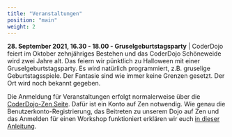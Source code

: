 ```yaml
---
title: "Veranstaltungen"
position: "main"
weight: 2
---
```


**28. September 2021, 16.30 - 18.00 - Gruselgeburtstagsparty** | CoderDojo feiert im Oktober zehnjähriges Bestehen und das CoderDojo Schöneweide wird zwei Jahre alt. Das feiern wir pünktlich zu Halloween mit einer Gruselgeburtstagsparty. Es wird natürlich programmiert, z.B. gruselige Geburtstagsspiele. Der Fantasie sind wie immer keine Grenzen gesetzt. Der Ort wird noch bekannt gegeben.

Die Anmeldung für Veranstaltungen erfolgt normalerweise über die [CoderDojo-Zen Seite](https://zen.coderdojo.com/dojos/de/berlin/schoeneweide-berlin). Dafür ist ein Konto auf Zen notwendig. Wie genau die Benutzerkonto-Registrierung, das Beitreten zu unserem Dojo auf Zen und das Anmelden für einen Workshop funktioniert erklären wir euch [in dieser Anleitung](https://coderdojo-schoeneweide.github.io/docs/anleitung-ticket-buchen.pdf).

